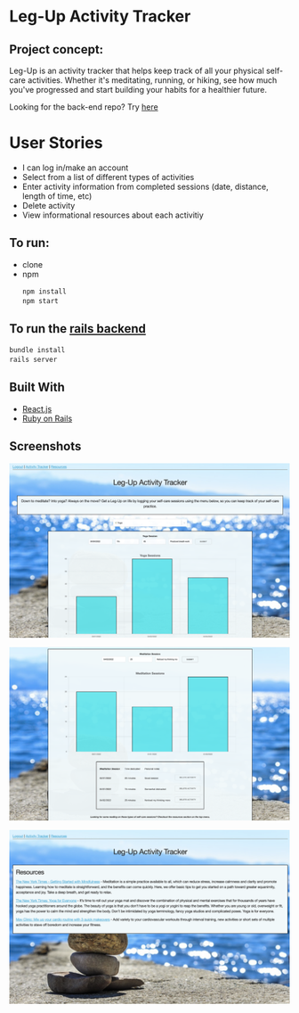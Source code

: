# Leg-Up Activity Tracker

## Project concept:

Leg-Up is an activity tracker that helps keep track of all your physical self-care activities. 
Whether it's meditating, running, or hiking, see how much you've progressed and start
building your habits for a healthier future. 

Looking for the back-end repo? Try [here](https://github.com/Ian-Ennis/activity_tracker_back_end)


# User Stories


- I can log in/make an account
- Select from a list of different types of activities
- Enter activity information from completed sessions (date, distance, length of time, etc)
- Delete activity
- View informational resources about each activitiy

## To run:
* clone
* npm
  ```sh
  npm install
  npm start
  ```
  
## To run the [rails backend](https://github.com/Ian-Ennis/activity_tracker_back_end)
  ```sh
  bundle install
  rails server
  ```

## Built With

* [React.js](https://reactjs.org/)
* [Ruby on Rails](https://rubyonrails.org/)


## Screenshots
![description_with_chart](https://github.com/Ian-Ennis/activity_tracker/blob/main/public/description_with_chartJS.png)

![chart_with_table](https://github.com/Ian-Ennis/activity_tracker/blob/main/public/meditation_chart_with_table.png)

![resouces](https://github.com/Ian-Ennis/activity_tracker/blob/main/public/resources.png)
